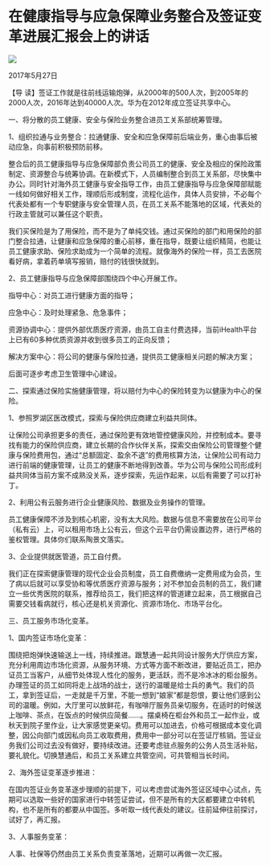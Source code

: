 # 在健康指导与应急保障业务整合及签证变革进展汇报会上的讲话
<img class="pv" src="https://api.visitor.plantree.me/visitor-badge/pv?namespace=plantree.me&key=renzhengfei-speeches/./docs/speeches/2017/05/在健康指导与应急保障业务整合及签证变革进展汇报会上的讲话.md">


2017年5月27日



【导  读】签证工作就是往前线运输炮弹，从2000年的500人次，到2005年的2000人次，2016年达到40000人次。华为在2012年成立签证共享中心。



一、将分散的员工健康、安全与保险业务整合进员工关系部统筹管理。

1、组织拉通与业务整合：拉通健康、安全和应急保障前后端业务，重心由事后被动应急，向事前积极预防前移。

整合后的员工健康指导与应急保障部负责公司员工的健康、安全及相应的保险政策制定、资源整合与统筹协调。在新模式下，人员编制整合到员工关系部，尽快集中办公。同时针对海外员工健康与安全指导工作，由员工健康指导与应急保障部赋能一线如何做好相关工作，理顺后形成制度，流程化运作，具体人员安排，不必每个代表处都有一个专职健康与安全管理人员，在员工关系不能落地的区域，代表处的行政主管就可以兼任这个职责。

我们买保险是为了用保险，而不是为了单纯交钱。通过买保险的部门和用保险的部门整合拉通，让健康和应急保障的重心前移，重在指导，既要让组织精简，也能让员工健康求助、保险求助成为一个简单的流程。就像海外的保险一样，员工去医院看好病，拿着药单填写报销，赔付的钱很快就到。

2、员工健康指导与应急保障部围绕四个中心开展工作。

指导中心：对员工进行健康方面的指导；

应急中心：及时处理紧急、危急事件；

资源协调中心：提供外部优质医疗资源，由员工自主付费选择，当前iHealth平台上已有60多种优质资源并收到很多员工的正向反馈；

解决方案中心：将公司的健康与保险拉通，提供员工健康相关问题的解决方案；

后面可逐步考虑卫生管理中心建设。

二、探索通过保险实施健康管理，将以赔付为中心的保险转变为以健康为中心的保险。

1、参照罗湖区医改模式，探索与保险供应商建立利益共同体。

让保险公司承担更多的责任，通过保险更有效地管控健康风险，并控制成本。要寻找有能力的保险供应商，建立长期的合作伙伴关系，探索交由保险公司管理整个健康与保险费用包，通过“总额固定、盈余不退”的费用核算方法，让保险公司有动力进行前端的健康管理，让员工的健康不断地得到改善。华为公司与保险公司形成利益共同体当前方案不成熟没关系，逐步探索，先运作起来，以后有需要了可以打补丁。

2、利用公有云服务进行企业健康风险、数据及业务操作的管理。

员工健康保障不涉及到核心机密，没有太大风险。数据与信息不需要放在公司平台（私有云）上，可以租用市场上公有云，但这个云平台仍需设置边界，进行严格的鉴权管理。具体你们联系陶景文落实。

3、企业提供就医管道，员工自付费。

我们正在探索健康管理的现代企业会员制度，员工自费缴纳一定费用成为会员，生了病以后就可以享受协和等优质医疗资源与服务；对不参加会员制的员工，我们建立一些优秀医院的联系，推荐给员工，我们把这样的管道建立起来，员工根据自己需要交钱看病就行，核心还是机关资源化、资源市场化、市场平台化。

三、员工服务市场化变革。

1、国内签证市场化变革：

围绕把炮弹快速输送上一线，持续推进。跟慧通一起共同设计服务大厅供应方案，充分利用周边市场化资源，从服务环境、方式等方面不断改进，要贴近员工，把办证员工当客户，从细节处体现人性化的服务，更活跃，而不是冷冰冰的柜台服务。办理签证的员工如同将走上战场的战士，送行的温暖是给士兵的勇气。我们的员工，拿到签证后，一走就是千万里，不能一想到“娘家”都是怨恨，要让他们感到公司的温暖。例如，大厅里可以放鲜花，有咖啡厅服务员亲切服务，在适时的时候送上咖啡、茶点，在饭点的时候供应简餐……。摆桌椅在柜台外和员工一起作业，或秋天到院子里作业，让大家感觉更亲切。费用可以加进去，价格可根据成本变化调整，因公向部门或因私向员工收取费用，费用中一部分可以在签证厅核销。签证业务我们公司过去没有做好，要持续改进。还要考虑驻点服务的公务人员生活补贴，要礼貌化。切换慧通后，和员工关系建立共管空间，可共管相当长时间。

2、海外签证变革逐步推进：

在国内签证业务变革逐步理顺的前提下，可以考虑尝试海外签证区域中心试点，先期可以选取一些好的国家进行中转签证尝试，但不是所有的大区都要建立中转机构，也不是所有的都要从中国签。多听取一线代表处的建议。往前延伸往前探讨，试好了，再汇报。

3、人事服务变革：

人事、社保等仍然由员工关系负责变革落地，近期可以再做一次汇报。
